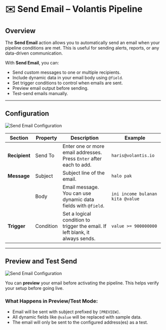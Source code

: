 # ✉️ Send Email – Volantis Pipeline

## Overview  
The **Send Email** action allows you to automatically send an email when your pipeline conditions are met. This is useful for sending alerts, reports, or any data-driven communication.

With **Send Email**, you can:  
- Send custom messages to one or multiple recipients.  
- Include dynamic data in your email body using `@field`.  
- Set trigger conditions to control when emails are sent.  
- Preview email output before sending.  
- Test-send emails manually.

---

## Configuration

![Send Email Configuration](/vdata/documentation/pipeline/action/action-config.webp)

| Section     | Property     | Description                                                                 | Example                  |
|-------------|--------------|-----------------------------------------------------------------------------|--------------------------|
| **Recipient** | Send To       | Enter one or more email addresses. Press `Enter` after each to add.         | `haris@volantis.io`      |
| **Message**   | Subject       | Subject line of the email.                                                  | `halo pak`               |
|               | Body          | Email message. You can use dynamic data fields with `@field`.               | `ini income bulanan kita @value` |
| **Trigger**   | Condition     | Set a logical condition to trigger the email. If left blank, it always sends. | `value >= 900000000`     |

---

## Preview and Test Send

![Send Email Configuration](/vdata/documentation/pipeline/action/action-preview.webp)

You can **preview** your email before activating the pipeline. This helps verify your setup before going live.

### What Happens in Preview/Test Mode:
- Email will be sent with subject prefixed by `[PREVIEW]`.
- All dynamic fields like `@value` will be replaced with sample data.
- The email will only be sent to the configured address(es) as a test.
